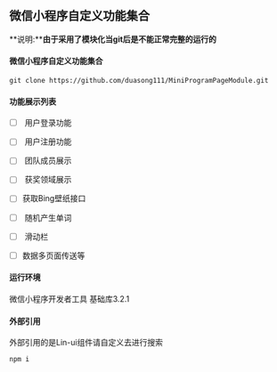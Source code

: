 ## 微信小程序自定义功能集合

**说明:****由于采用了模块化当git后是不能正常完整的运行的**

#### 微信小程序自定义功能集合

```git
git clone https://github.com/duasong111/MiniProgramPageModule.git
```

#### 功能展示列表

- [ ] ​	用户登录功能

- [ ] ​	用户注册功能

- [ ] ​    团队成员展示

- [ ] ​    获奖领域展示

- [ ] ​    获取Bing壁纸接口

- [ ] ​    随机产生单词

- [ ] ​    滑动栏

- [ ] ​    数据多页面传送等

  

#### 运行环境

微信小程序开发者工具 基础库3.2.1

#### 外部引用

外部引用的是Lin-ui组件请自定义去进行搜索

```
npm i
```

